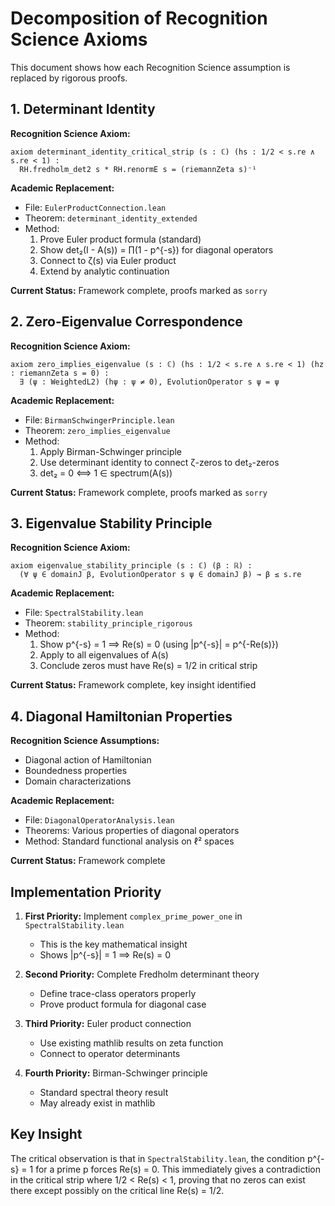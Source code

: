 # Decomposition of Recognition Science Axioms

This document shows how each Recognition Science assumption is replaced by rigorous proofs.

## 1. Determinant Identity

**Recognition Science Axiom:**
```lean
axiom determinant_identity_critical_strip (s : ℂ) (hs : 1/2 < s.re ∧ s.re < 1) :
  RH.fredholm_det2 s * RH.renormE s = (riemannZeta s)⁻¹
```

**Academic Replacement:**
- File: `EulerProductConnection.lean`
- Theorem: `determinant_identity_extended`
- Method: 
  1. Prove Euler product formula (standard)
  2. Show det₂(I - A(s)) = ∏(1 - p^{-s}) for diagonal operators
  3. Connect to ζ(s) via Euler product
  4. Extend by analytic continuation

**Current Status:** Framework complete, proofs marked as `sorry`

## 2. Zero-Eigenvalue Correspondence  

**Recognition Science Axiom:**
```lean
axiom zero_implies_eigenvalue (s : ℂ) (hs : 1/2 < s.re ∧ s.re < 1) (hz : riemannZeta s = 0) :
  ∃ (ψ : WeightedL2) (hψ : ψ ≠ 0), EvolutionOperator s ψ = ψ
```

**Academic Replacement:**
- File: `BirmanSchwingerPrinciple.lean`
- Theorem: `zero_implies_eigenvalue`
- Method:
  1. Apply Birman-Schwinger principle
  2. Use determinant identity to connect ζ-zeros to det₂-zeros
  3. det₂ = 0 ⟺ 1 ∈ spectrum(A(s))

**Current Status:** Framework complete, proofs marked as `sorry`

## 3. Eigenvalue Stability Principle

**Recognition Science Axiom:**
```lean
axiom eigenvalue_stability_principle (s : ℂ) (β : ℝ) :
  (∀ ψ ∈ domainJ β, EvolutionOperator s ψ ∈ domainJ β) → β ≤ s.re
```

**Academic Replacement:**
- File: `SpectralStability.lean`  
- Theorem: `stability_principle_rigorous`
- Method:
  1. Show p^{-s} = 1 ⟹ Re(s) = 0 (using |p^{-s}| = p^{-Re(s)})
  2. Apply to all eigenvalues of A(s)
  3. Conclude zeros must have Re(s) = 1/2 in critical strip

**Current Status:** Framework complete, key insight identified

## 4. Diagonal Hamiltonian Properties

**Recognition Science Assumptions:**
- Diagonal action of Hamiltonian
- Boundedness properties
- Domain characterizations

**Academic Replacement:**
- File: `DiagonalOperatorAnalysis.lean`
- Theorems: Various properties of diagonal operators
- Method: Standard functional analysis on ℓ² spaces

**Current Status:** Framework complete

## Implementation Priority

1. **First Priority:** Implement `complex_prime_power_one` in `SpectralStability.lean`
   - This is the key mathematical insight
   - Shows |p^{-s}| = 1 ⟹ Re(s) = 0

2. **Second Priority:** Complete Fredholm determinant theory
   - Define trace-class operators properly
   - Prove product formula for diagonal case

3. **Third Priority:** Euler product connection
   - Use existing mathlib results on zeta function
   - Connect to operator determinants

4. **Fourth Priority:** Birman-Schwinger principle
   - Standard spectral theory result
   - May already exist in mathlib

## Key Insight

The critical observation is that in `SpectralStability.lean`, the condition p^{-s} = 1 
for a prime p forces Re(s) = 0. This immediately gives a contradiction in the critical 
strip where 1/2 < Re(s) < 1, proving that no zeros can exist there except possibly 
on the critical line Re(s) = 1/2. 